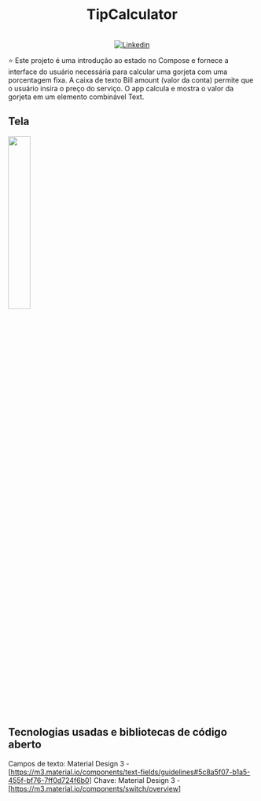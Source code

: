 # <h1 align="center">TipCalculator</h1>

<p align="center">
  <br>
  <a href="https://www.linkedin.com/in/danillo-santos-dev/"><img alt="Linkedin" src="https://img.shields.io/badge/LinkedIn-0077B5?style=for-the-badge&logo=linkedin&logoColor=white"/></a>
</p>

<p align="center">  

⭐ Este projeto é uma introdução ao estado no Compose e fornece a interface do usuário necessária para calcular uma gorjeta com uma porcentagem fixa. 
A caixa de texto Bill amount (valor da conta) permite que o usuário insira o preço do serviço. O app calcula e mostra o valor da gorjeta em um elemento combinável Text. 
</p>

## Tela
<p float="left" align="left">
<img width="30%" src="screenshots/screenshot_1.png"/>
</p>

## Tecnologias usadas e bibliotecas de código aberto

Campos de texto: Material Design 3 - [https://m3.material.io/components/text-fields/guidelines#5c8a5f07-b1a5-455f-bf76-7ff0d724f6b0]
Chave: Material Design 3 - [https://m3.material.io/components/switch/overview]
</br>



